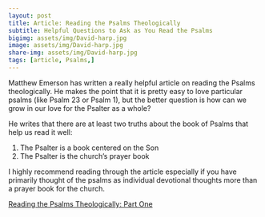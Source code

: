 ```yaml
---
layout: post
title: Article: Reading the Psalms Theologically
subtitle: Helpful Questions to Ask as You Read the Psalms
bigimg: assets/img/David-harp.jpg
image: assets/img/David-harp.jpg
share-img: assets/img/David-harp.jpg
tags: [article, Psalms,]
---
```


Matthew Emerson has written a really helpful article on reading the Psalms theologically. He makes the point that it is pretty easy to love particular psalms (like Psalm 23 or Psalm 1), but the better question is how can we grow in our love for the Psalter as a whole?

He writes that there are at least two truths about the book of Psalms that help us read it well:

1. The Psalter is a book centered on the Son
2. The Psalter is the church’s prayer book

I highly recommend reading through the article especially if you have primarily thought of the psalms as individual devotional thoughts more than a prayer book for the church.

[Reading the Psalms Theologically: Part One](https://credomag.com/2021/01/reading-the-psalms-theologically-part-one/)